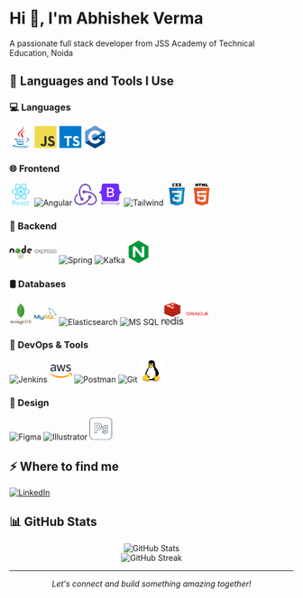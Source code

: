 # Hi 👋, I'm Abhishek Verma

A passionate full stack developer from JSS Academy of Technical Education, Noida

## 🚀 Languages and Tools I Use

### 💻 Languages
<p align="left">
<img src="https://raw.githubusercontent.com/devicons/devicon/master/icons/java/java-original.svg" alt="Java" width="40" height="40"/>
<img src="https://raw.githubusercontent.com/devicons/devicon/master/icons/javascript/javascript-original.svg" alt="JavaScript" width="40" height="40"/>
<img src="https://raw.githubusercontent.com/devicons/devicon/master/icons/typescript/typescript-original.svg" alt="TypeScript" width="40" height="40"/>
<img src="https://raw.githubusercontent.com/devicons/devicon/master/icons/cplusplus/cplusplus-original.svg" alt="C++" width="40" height="40"/>
</p>

### 🌐 Frontend
<p align="left">
<img src="https://raw.githubusercontent.com/devicons/devicon/master/icons/react/react-original-wordmark.svg" alt="React" width="40" height="40"/>
<img src="https://angular.io/assets/images/logos/angular/angular.svg" alt="Angular" width="40" height="40"/>
<img src="https://raw.githubusercontent.com/devicons/devicon/master/icons/redux/redux-original.svg" alt="Redux" width="40" height="40"/>
<img src="https://raw.githubusercontent.com/devicons/devicon/master/icons/bootstrap/bootstrap-plain-wordmark.svg" alt="Bootstrap" width="40" height="40"/>
<img src="https://www.vectorlogo.zone/logos/tailwindcss/tailwindcss-icon.svg" alt="Tailwind" width="40" height="40"/>
<img src="https://raw.githubusercontent.com/devicons/devicon/master/icons/css3/css3-original-wordmark.svg" alt="CSS3" width="40" height="40"/>
<img src="https://raw.githubusercontent.com/devicons/devicon/master/icons/html5/html5-original-wordmark.svg" alt="HTML5" width="40" height="40"/>
</p>

### 🧠 Backend
<p align="left">
<img src="https://raw.githubusercontent.com/devicons/devicon/master/icons/nodejs/nodejs-original-wordmark.svg" alt="Node.js" width="40" height="40"/>
<img src="https://raw.githubusercontent.com/devicons/devicon/master/icons/express/express-original-wordmark.svg" alt="Express" width="40" height="40"/>
<img src="https://www.vectorlogo.zone/logos/springio/springio-icon.svg" alt="Spring" width="40" height="40"/>
<img src="https://www.vectorlogo.zone/logos/apache_kafka/apache_kafka-icon.svg" alt="Kafka" width="40" height="40"/>
<img src="https://raw.githubusercontent.com/devicons/devicon/master/icons/nginx/nginx-original.svg" alt="Nginx" width="40" height="40"/>
</p>

### 🛢 Databases
<p align="left">
<img src="https://raw.githubusercontent.com/devicons/devicon/master/icons/mongodb/mongodb-original-wordmark.svg" alt="MongoDB" width="40" height="40"/>
<img src="https://raw.githubusercontent.com/devicons/devicon/master/icons/mysql/mysql-original-wordmark.svg" alt="MySQL" width="40" height="40"/>
<img src="https://www.vectorlogo.zone/logos/elastic/elastic-icon.svg" alt="Elasticsearch" width="40" height="40"/>
<img src="https://www.svgrepo.com/show/303229/microsoft-sql-server-logo.svg" alt="MS SQL" width="40" height="40"/>
<img src="https://raw.githubusercontent.com/devicons/devicon/master/icons/redis/redis-original-wordmark.svg" alt="Redis" width="40" height="40"/>
<img src="https://raw.githubusercontent.com/devicons/devicon/master/icons/oracle/oracle-original.svg" alt="Oracle DB" width="40" height="40"/>
</p>

### 🚀 DevOps & Tools
<p align="left">
<img src="https://www.vectorlogo.zone/logos/jenkins/jenkins-icon.svg" alt="Jenkins" width="40" height="40"/>
<img src="https://raw.githubusercontent.com/devicons/devicon/master/icons/amazonwebservices/amazonwebservices-original-wordmark.svg" alt="AWS" width="40" height="40"/>
<img src="https://www.vectorlogo.zone/logos/getpostman/getpostman-icon.svg" alt="Postman" width="40" height="40"/>
<img src="https://www.vectorlogo.zone/logos/git-scm/git-scm-icon.svg" alt="Git" width="40" height="40"/>
<img src="https://raw.githubusercontent.com/devicons/devicon/master/icons/linux/linux-original.svg" alt="Linux" width="40" height="40"/>
</p>

### 🎨 Design
<p align="left">
<img src="https://www.vectorlogo.zone/logos/figma/figma-icon.svg" alt="Figma" width="40" height="40"/>
<img src="https://www.vectorlogo.zone/logos/adobe_illustrator/adobe_illustrator-icon.svg" alt="Illustrator" width="40" height="40"/>
<img src="https://raw.githubusercontent.com/devicons/devicon/master/icons/photoshop/photoshop-line.svg" alt="Photoshop" width="40" height="40"/>
</p>

## ⚡️ Where to find me

<a href="https://www.linkedin.com/in/abhishek-verma-a80b65257/" target="_blank">
<img src="https://img.shields.io/badge/LinkedIn-Abhishek%20Verma-0A66C2?style=for-the-badge&logo=linkedin&logoColor=white" alt="LinkedIn" />
</a>

## 📊 GitHub Stats

<div align="center">
<img src="https://github-readme-stats.vercel.app/api?username=abhii1322&show_icons=true&locale=en&theme=dark" alt="GitHub Stats" />
<br />
<img src="https://github-readme-streak-stats.herokuapp.com/?user=abhii1322&theme=dark" alt="GitHub Streak" />
</div>

---

<p align="center">
<i>Let's connect and build something amazing together!</i>
</p>